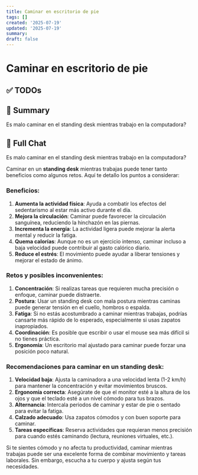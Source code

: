```yaml
---
title: Caminar en escritorio de pie
tags: []
created: '2025-07-19'
updated: '2025-07-19'
summary:
draft: false
---
```


# Caminar en escritorio de pie

## ✅ TODOs


## 📌 Summary
Es malo caminar en el standing desk mientras trabajo en la computadora?

## 🧠 Full Chat


Es malo caminar en el standing desk mientras trabajo en la computadora?



Caminar en un **standing desk** mientras trabajas puede tener tanto beneficios como algunos retos. Aquí te detallo los puntos a considerar:

### Beneficios:
1. **Aumenta la actividad física**: Ayuda a combatir los efectos del sedentarismo al estar más activo durante el día.
2. **Mejora la circulación**: Caminar puede favorecer la circulación sanguínea, reduciendo la hinchazón en las piernas.
3. **Incrementa la energía**: La actividad ligera puede mejorar la alerta mental y reducir la fatiga.
4. **Quema calorías**: Aunque no es un ejercicio intenso, caminar incluso a baja velocidad puede contribuir al gasto calórico diario.
5. **Reduce el estrés**: El movimiento puede ayudar a liberar tensiones y mejorar el estado de ánimo.

### Retos y posibles inconvenientes:
1. **Concentración**: Si realizas tareas que requieren mucha precisión o enfoque, caminar puede distraerte.
2. **Postura**: Usar un standing desk con mala postura mientras caminas puede generar tensión en el cuello, hombros o espalda.
3. **Fatiga**: Si no estás acostumbrado a caminar mientras trabajas, podrías cansarte más rápido de lo esperado, especialmente si usas zapatos inapropiados.
4. **Coordinación**: Es posible que escribir o usar el mouse sea más difícil si no tienes práctica.
5. **Ergonomía**: Un escritorio mal ajustado para caminar puede forzar una posición poco natural.

### Recomendaciones para caminar en un standing desk:
1. **Velocidad baja**: Ajusta la caminadora a una velocidad lenta (1-2 km/h) para mantener la concentración y evitar movimientos bruscos.
2. **Ergonomía correcta**: Asegúrate de que el monitor esté a la altura de los ojos y que el teclado esté a un nivel cómodo para tus brazos.
3. **Alternancia**: Intercala periodos de caminar y estar de pie o sentado para evitar la fatiga.
4. **Calzado adecuado**: Usa zapatos cómodos y con buen soporte para caminar.
5. **Tareas específicas**: Reserva actividades que requieran menos precisión para cuando estés caminando (lectura, reuniones virtuales, etc.).

Si te sientes cómodo y no afecta tu productividad, caminar mientras trabajas puede ser una excelente forma de combinar movimiento y tareas laborales. Sin embargo, escucha a tu cuerpo y ajusta según tus necesidades.